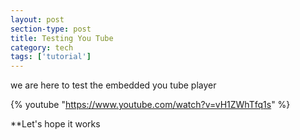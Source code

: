 ```yaml
---
layout: post
section-type: post
title: Testing You Tube
category: tech
tags: ['tutorial']
---
```


we are here to test the embedded you tube player

{% youtube "https://www.youtube.com/watch?v=vH1ZWhTfq1s" %}


  
  
**Let's hope it works